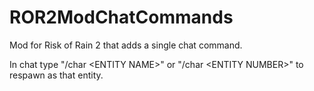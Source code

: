 # ROR2ModChatCommands
Mod for Risk of Rain 2 that adds a single chat command.

In chat type "/char \<ENTITY NAME\>" or "/char \<ENTITY NUMBER\>" to respawn as that entity.

